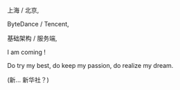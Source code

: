 上海 / 北京,

ByteDance /  Tencent,

基础架构 / 服务端,

I am coming !

Do try my best, do keep my passion, do realize my dream.


(新... 新华社？)
